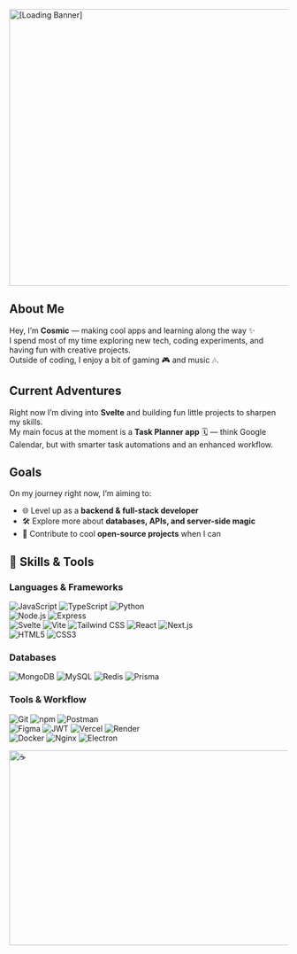 <img width="1500" height="500" alt="[Loading Banner]" src="https://github.com/user-attachments/assets/f79711cd-4403-4996-9b72-75fe82d38d8d" />

## About Me  
Hey, I’m **Cosmic** — making cool apps and learning along the way ✨  
I spend most of my time exploring new tech, coding experiments, and having fun with creative projects.  
Outside of coding, I enjoy a bit of gaming 🎮 and music 🎶.  


## Current Adventures  
Right now I’m diving into **Svelte** and building fun little projects to sharpen my skills.  
My main focus at the moment is a **Task Planner app** 🗓️ — think Google Calendar, but with smarter task automations and an enhanced workflow.  


## Goals  
On my journey right now, I’m aiming to:  
- 🌐 Level up as a **backend & full-stack developer**  
- 🛠️ Explore more about **databases, APIs, and server-side magic**  
- 🤝 Contribute to cool **open-source projects** when I can  


## 🧠 Skills & Tools  

### **Languages & Frameworks**
![JavaScript](https://img.shields.io/badge/JavaScript-F7DF1E?style=flat&logo=javascript&logoColor=black)
![TypeScript](https://img.shields.io/badge/TypeScript-3178C6?style=flat&logo=typescript&logoColor=white)
![Python](https://img.shields.io/badge/Python-3776AB?style=flat&logo=python&logoColor=white)<br>
![Node.js](https://img.shields.io/badge/Node.js-339933?style=flat&logo=node.js&logoColor=white)
![Express](https://img.shields.io/badge/Express.js-000000?style=flat&logo=express&logoColor=white)<br>
![Svelte](https://img.shields.io/badge/Svelte-FF3E00?style=flat&logo=svelte&logoColor=white)
![Vite](https://img.shields.io/badge/Vite-646CFF?style=flat&logo=vite&logoColor=white)
![Tailwind CSS](https://img.shields.io/badge/Tailwind_CSS-06B6D4?style=flat&logo=tailwindcss&logoColor=white)
![React](https://img.shields.io/badge/React-61DAFB?style=flat&logo=react&logoColor=black)
![Next.js](https://img.shields.io/badge/Next.js-000000?style=flat&logo=next.js&logoColor=white)<br>
![HTML5](https://img.shields.io/badge/HTML5-E34F26?style=flat&logo=html5&logoColor=white)
![CSS3](https://img.shields.io/badge/CSS3-1572B6?style=flat&logo=css3&logoColor=white)


### **Databases**
![MongoDB](https://img.shields.io/badge/MongoDB-47A248?style=flat&logo=mongodb&logoColor=white)
![MySQL](https://img.shields.io/badge/MySQL-4479A1?style=flat&logo=mysql&logoColor=white)
![Redis](https://img.shields.io/badge/Redis-DC382D?style=flat&logo=redis&logoColor=white)
![Prisma](https://img.shields.io/badge/Prisma-2D3748?style=flat&logo=prisma&logoColor=white)


### **Tools & Workflow**
![Git](https://img.shields.io/badge/Git-F05032?style=flat&logo=git&logoColor=white)
![npm](https://img.shields.io/badge/npm-CB3837?style=flat&logo=npm&logoColor=white)
![Postman](https://img.shields.io/badge/Postman-FF6C37?style=flat&logo=postman&logoColor=white)<br>
![Figma](https://img.shields.io/badge/Figma-F24E1E?style=flat&logo=figma&logoColor=white)
![JWT](https://img.shields.io/badge/JWT-000000?style=flat&logo=jsonwebtokens&logoColor=white)
![Vercel](https://img.shields.io/badge/Vercel-000000?style=flat&logo=vercel&logoColor=white)
![Render](https://img.shields.io/badge/Render-0078D4?style=flat&logo=render&logoColor=white)<br>
![Docker](https://img.shields.io/badge/Docker-2496ED?style=flat&logo=docker&logoColor=white)
![Nginx](https://img.shields.io/badge/Nginx-009639?style=flat&logo=nginx&logoColor=white)
![Electron](https://img.shields.io/badge/Electron-47848F?style=flat&logo=electron&logoColor=white)


<img width="1500" height="352" alt="☕" src="https://github.com/user-attachments/assets/f3c399c9-733c-4c9d-a14b-a63903bd33d1" />
